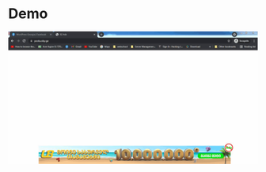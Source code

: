 # Demo
<img src="https://raw.githubusercontent.com/Georgian-Devops/B2-Ads/main/b2_file/demo.gif" alt="video-demo.gif">
